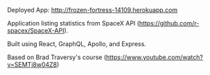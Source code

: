 Deployed App: http://frozen-fortress-14109.herokuapp.com

Application listing statistics from SpaceX API (https://github.com/r-spacex/SpaceX-API). 

Built using React, GraphQL, Apollo, and Express.

Based on Brad Traversy's course (https://www.youtube.com/watch?v=SEMTj8w04Z8)
